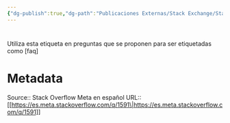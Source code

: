 ```yaml
---
{"dg-publish":true,"dg-path":"Publicaciones Externas/Stack Exchange/Stack Overflow en español/Stack Overflow en español Meta/es.meta.stackoverflow.com-1591.md","permalink":"/publicaciones-externas/stack-exchange/stack-overflow-en-espanol/stack-overflow-en-espanol-meta/es-meta-stackoverflow-com-1591/","hide":true,"noteIcon":"\"0\"","created":"2024-04-03T12:49:10.373-06:00","updated":"2024-04-05T16:44:00.094-06:00"}
---
```


# 

Utiliza esta etiqueta en preguntas que se proponen para ser etiquetadas como [faq]

# Metadata
Source:: Stack Overflow Meta en español
URL:: [[https://es.meta.stackoverflow.com/q/1591\|https://es.meta.stackoverflow.com/q/1591]]

